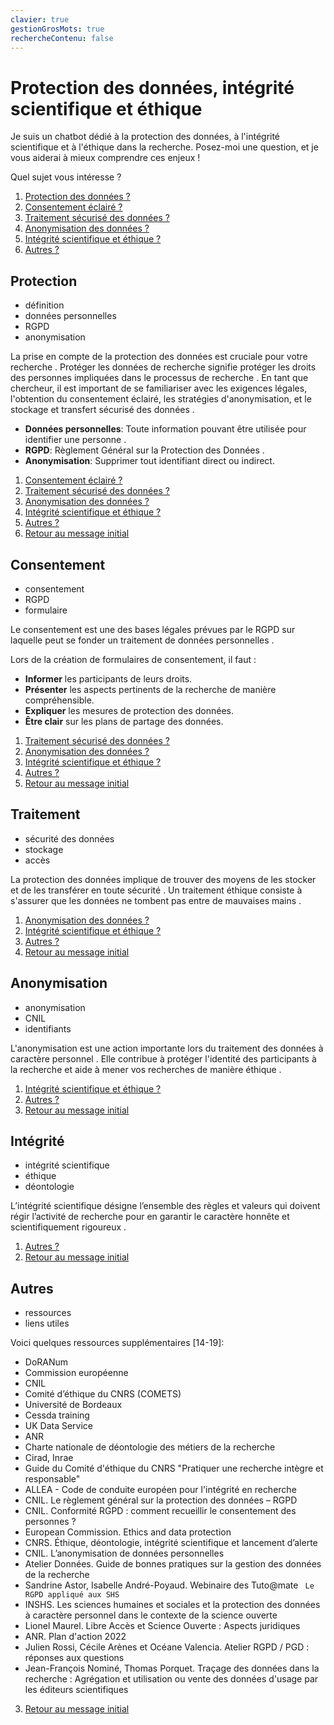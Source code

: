 ```yaml
---
clavier: true
gestionGrosMots: true
rechercheContenu: false
---
```


# Protection des données, intégrité scientifique et éthique

<span class="unique">Je suis un chatbot dédié à la protection des données, à l'intégrité scientifique et à l'éthique dans la recherche. Posez-moi une question, et je vous aiderai à mieux comprendre ces enjeux !</span>

Quel sujet vous intéresse ?

1. [Protection des données ?](Protection)
2. [Consentement éclairé ?](Consentement)
3. [Traitement sécurisé des données ?](Traitement)
4. [Anonymisation des données ?](Anonymisation)
5. [Intégrité scientifique et éthique ?](Intégrité)
6. [Autres ?](Autres)


## Protection
- définition
- données personnelles
- RGPD
- anonymisation

La prise en compte de la protection des données est cruciale pour votre recherche  . Protéger les données de recherche signifie protéger les droits des personnes impliquées dans le processus de recherche  . En tant que chercheur, il est important de se familiariser avec les exigences légales, l'obtention du consentement éclairé, les stratégies d'anonymisation, et le stockage et transfert sécurisé des données  .

-   **Données personnelles**: Toute information pouvant être utilisée pour identifier une personne  .
-   **RGPD**: Règlement Général sur la Protection des Données  .
-   **Anonymisation**: Supprimer tout identifiant direct ou indirect.

1. [Consentement éclairé ?](Consentement)
2. [Traitement sécurisé des données ?](Traitement)
3. [Anonymisation des données ?](Anonymisation)
4. [Intégrité scientifique et éthique ?](Intégrité)
5. [Autres ?](Autres)
6. [Retour au message initial]()

## Consentement

-   consentement
-   RGPD
-   formulaire

Le consentement est une des bases légales prévues par le RGPD sur laquelle peut se fonder un traitement de données personnelles  .

Lors de la création de formulaires de consentement, il faut  :

-   **Informer** les participants de leurs droits.
-   **Présenter** les aspects pertinents de la recherche de manière compréhensible.
-   **Expliquer** les mesures de protection des données.
-   **Être clair** sur les plans de partage des données.

1. [Traitement sécurisé des données ?](Traitement)
2. [Anonymisation des données ?](Anonymisation)
3. [Intégrité scientifique et éthique ?](Intégrité)
4. [Autres ?](Autres)
5. [Retour au message initial]()

## Traitement

-   sécurité des données
-   stockage
-   accès

La protection des données implique de trouver des moyens de les stocker et de les transférer en toute sécurité  . Un traitement éthique consiste à s'assurer que les données ne tombent pas entre de mauvaises mains  .

1. [Anonymisation des données ?](Anonymisation)
2. [Intégrité scientifique et éthique ?](Intégrité)
3. [Autres ?](Autres)
4. [Retour au message initial]()

## Anonymisation

-   anonymisation
-   CNIL
-   identifiants

L'anonymisation est une action importante lors du traitement des données à caractère personnel  .  Elle contribue à protéger l'identité des participants à la recherche et aide à mener vos recherches de manière éthique  .

1. [Intégrité scientifique et éthique ?](Intégrité)
2. [Autres ?](Autres)
3. [Retour au message initial]()

## Intégrité

-   intégrité scientifique
-   éthique
-   déontologie

L’intégrité scientifique désigne l’ensemble des règles et valeurs qui doivent régir l’activité de recherche pour en garantir le caractère honnête et scientifiquement rigoureux  .

1. [Autres ?](Autres)
2. [Retour au message initial]()

## Autres

-   ressources
-   liens utiles

Voici quelques ressources supplémentaires [14-19]:

-   DoRANum
-   Commission européenne
-   CNIL
-   Comité d’éthique du CNRS (COMETS)
-   Université de Bordeaux
-   Cessda training
-   UK Data Service
-   ANR
-   Charte nationale de déontologie des métiers de la recherche
-   Cirad, Inrae
-   Guide du Comité d'éthique du CNRS "Pratiquer une recherche intègre et responsable"
-   ALLEA - Code de conduite européen pour l'intégrité en recherche
-   CNIL. Le règlement général sur la protection des données – RGPD
-   CNIL. Conformité RGPD : comment recueillir le consentement des personnes ?
-   European Commission. Ethics and data protection
-   CNRS. Éthique, déontologie, intégrité scientifique et lancement d’alerte
-   CNIL. L’anonymisation de données personnelles
-   Atelier Données. Guide de bonnes pratiques sur la gestion des données de la recherche
-   Sandrine Astor, Isabelle André-Poyaud. Webinaire des Tuto@mate `` Le RGPD appliqué aux SHS``
-   INSHS.  Les sciences humaines et sociales et la protection des données à caractère personnel dans le contexte de la science ouverte
-   Lionel Maurel. Libre Accès et Science Ouverte : Aspects juridiques
-   ANR. Plan d'action 2022
-   Julien Rossi, Cécile Arènes et Océane Valencia. Atelier RGPD / PGD : réponses aux questions
-   Jean-François Nominé, Thomas Porquet. Traçage des données dans la recherche : Agrégation et utilisation ou vente des données d'usage par les éditeurs scientifiques

3. [Retour au message initial]()